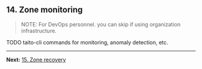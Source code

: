 ## 14. Zone monitoring

> NOTE: For DevOps personnel. you can skip if using organization infrastructure.

TODO taito-cli commands for monitoring, anomaly detection, etc.

---

**Next:** [15. Zone recovery](15-zone-recovery.md)

